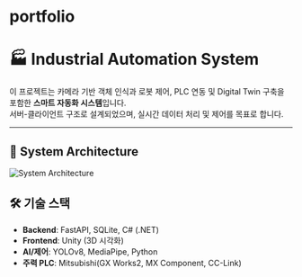 # portfolio
# 🏭 Industrial Automation System

이 프로젝트는 카메라 기반 객체 인식과 로봇 제어, PLC 연동 및 Digital Twin 구축을 포함한 **스마트 자동화 시스템**입니다.  
서버-클라이언트 구조로 설계되었으며, 실시간 데이터 처리 및 제어를 목표로 합니다.

---

## 🧩 System Architecture

![System Architecture](![image](C:\Users\user\Desktop\Architecture))


## 🛠 기술 스택

- **Backend**: FastAPI, SQLite, C# (.NET)
- **Frontend**: Unity (3D 시각화)
- **AI/제어**: YOLOv8, MediaPipe, Python
- **주력 PLC**: Mitsubishi(GX Works2, MX Component, CC-Link)
